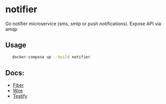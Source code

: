 # notifier
Go notifier microservice (sms, smtp or push notifications). Expose API via amqp

## Usage

```bash
   docker-compose up --build notifier
```

## Docs:

- [Fiber](https://gofiber.io/)
- [Wire](https://github.com/google/wire)
- [Testify](https://github.com/stretchr/testify)
